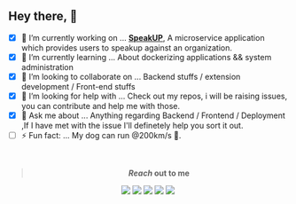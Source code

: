 ## Hey there, 🥸


- [x] 🔭 I’m currently working on ... [**SpeakUP**](https://github.com/iamrahulrnair/speak-up), A microservice application which provides users to speakup against an organization.
- [x] 🌱 I’m currently learning ... About dockerizing applications  &&  system administration
- [x] 👯 I’m looking to collaborate on ...  Backend stuffs  / extension development / Front-end stuffs
- [x] 🤔 I’m looking for help with ...  Check out my repos, i will be raising issues, you can contribute and help me with those.
- [x] 💬 Ask me about ... Anything regarding Backend  / Frontend  / Deployment ,If I have met with the issue I'll definetely help you sort it out.
- [ ] ⚡ Fun fact: ... My dog can run @200km/s 👀.
<br>

<div align="center">
  
  > ***Reach* out to me**
  
  <a href="https://www.linkedin.com/in/iamrahulrnair/"><img src="https://img.icons8.com/stickers/100/000000/linkedin.png"/></a>
  <a href="https://m.facebook.com/rahul.rnair.9212"><img src="https://img.icons8.com/stickers/100/000000/facebook.png"/></a>
  <a href="https://www.instagram.com/rahlrnair/"><img src="https://img.icons8.com/stickers/100/000000/instagram-new--v1.png"/></a>
  <a href="https://medium.com/@iamrahulrnair"><img src="https://img.icons8.com/stickers/100/000000/medium-logo.png"/></a>
  <a href="https://discord/iamrahulrnair"><img src="https://img.icons8.com/stickers/100/000000/discord.png"/></a>
  
  
</div>

